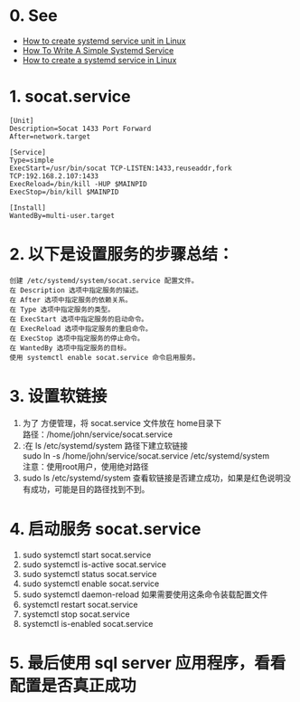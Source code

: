 # 0. See
- [How to create systemd service unit in Linux](https://linuxconfig.org/how-to-create-systemd-service-unit-in-linux)
- [How To Write A Simple Systemd Service](https://linuxconfig.org/how-to-write-a-simple-systemd-service)
- [How to create a systemd service in Linux](https://linuxhandbook.com/create-systemd-services/)

# 1. socat.service
```
[Unit]
Description=Socat 1433 Port Forward
After=network.target

[Service]
Type=simple
ExecStart=/usr/bin/socat TCP-LISTEN:1433,reuseaddr,fork TCP:192.168.2.107:1433
ExecReload=/bin/kill -HUP $MAINPID
ExecStop=/bin/kill $MAINPID

[Install]
WantedBy=multi-user.target
```
# 2. 以下是设置服务的步骤总结：

    创建 /etc/systemd/system/socat.service 配置文件。
    在 Description 选项中指定服务的描述。
    在 After 选项中指定服务的依赖关系。
    在 Type 选项中指定服务的类型。
    在 ExecStart 选项中指定服务的启动命令。
    在 ExecReload 选项中指定服务的重启命令。
    在 ExecStop 选项中指定服务的停止命令。
    在 WantedBy 选项中指定服务的目标。
    使用 systemctl enable socat.service 命令启用服务。

# 3. 设置软链接
1. 为了 方便管理，将 socat.service 文件放在 home目录下   
   路径：/home/john/service/socat.service  
2. :在 ls /etc/systemd/system 路径下建立软链接  
  sudo ln -s  /home/john/service/socat.service /etc/systemd/system  
  注意：使用root用户，使用绝对路径
3. sudo ls /etc/systemd/system 查看软链接是否建立成功，如果是红色说明没有成功，可能是目的路径找到不到。

# 4. 启动服务 socat.service
1. sudo systemctl start  socat.service
2. sudo systemctl is-active socat.service
3. sudo systemctl status socat.service  
4. sudo systemctl enable socat.service
5. sudo systemctl daemon-reload  如果需要使用这条命令装载配置文件
6. systemctl restart socat.service
7. systemctl stop socat.service
8. systemctl is-enabled socat.service

# 5. 最后使用 sql server 应用程序，看看配置是否真正成功

